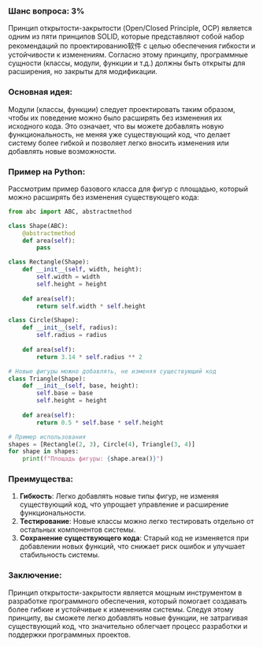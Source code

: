 ### Шанс вопроса: 3%

Принцип открытости-закрытости (Open/Closed Principle, OCP) является одним из пяти принципов SOLID, которые представляют собой набор рекомендаций по проектированию软件 с целью обеспечения гибкости и устойчивости к изменениям. Согласно этому принципу, программные сущности (классы, модули, функции и т.д.) должны быть открыты для расширения, но закрыты для модификации.

### Основная идея:
Модули (классы, функции) следует проектировать таким образом, чтобы их поведение можно было расширять без изменения их исходного кода. Это означает, что вы можете добавлять новую функциональность, не меняя уже существующий код, что делает систему более гибкой и позволяет легко вносить изменения или добавлять новые возможности.

### Пример на Python:
Рассмотрим пример базового класса для фигур с площадью, который можно расширять без изменения существующего кода:

```python
from abc import ABC, abstractmethod

class Shape(ABC):
    @abstractmethod
    def area(self):
        pass

class Rectangle(Shape):
    def __init__(self, width, height):
        self.width = width
        self.height = height
    
    def area(self):
        return self.width * self.height

class Circle(Shape):
    def __init__(self, radius):
        self.radius = radius
    
    def area(self):
        return 3.14 * self.radius ** 2

# Новые фигуры можно добавлять, не изменяя существующий код
class Triangle(Shape):
    def __init__(self, base, height):
        self.base = base
        self.height = height
    
    def area(self):
        return 0.5 * self.base * self.height

# Пример использования
shapes = [Rectangle(2, 3), Circle(4), Triangle(3, 4)]
for shape in shapes:
    print(f"Площадь фигуры: {shape.area()}")
```

### Преимущества:
1. **Гибкость**: Легко добавлять новые типы фигур, не изменяя существующий код, что упрощает управление и расширение функциональности.
2. **Тестирование**: Новые классы можно легко тестировать отдельно от остальных компонентов системы.
3. **Сохранение существующего кода**: Старый код не изменяется при добавлении новых функций, что снижает риск ошибок и улучшает стабильность системы.

### Заключение:
Принцип открытости-закрытости является мощным инструментом в разработке программного обеспечения, который помогает создавать более гибкие и устойчивые к изменениям системы. Следуя этому принципу, вы сможете легко добавлять новые функции, не затрагивая существующий код, что значительно облегчает процесс разработки и поддержки программных проектов.
